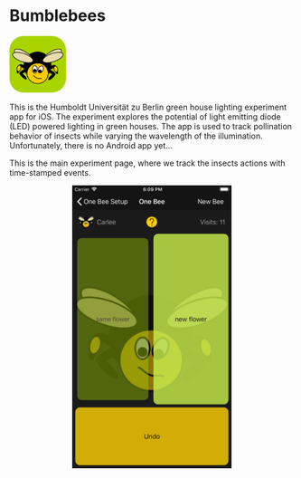 # Bumblebees
<p align="left">
<img style="border-radius: 25px;" src="https://github.com/OliverSchaff/Bumblebees/blob/master/Bumblebees/AppIcon1024.png" width=100px alt="Bumblebees" title="Bublebees">
</p>

This is the Humboldt Universität zu Berlin green house lighting experiment app for iOS.
The experiment explores the potential of light emitting diode (LED) powered lighting in green houses. 
The app is used to track pollination behavior of insects while varying the wavelength of the illumination.
Unfortunately, there is no Android app yet...

This is the main experiment page, where we track the insects actions with time-stamped events.
<p align="center">
<img src="https://github.com/OliverSchaff/Bumblebees/blob/master/Bumblebees/Simulator%20Screen%20Shot%20-%20iPhone%208%20Plus%20-%202018-07-29%20at%2018.09.19.png" height=500px alt="Bumblebees" title="Bublebees">
</p>
